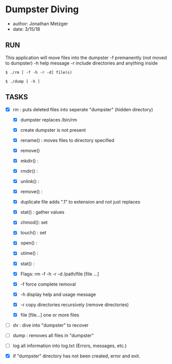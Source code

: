 # Dumpster Diving
- author: Jonathan Metzger
- date: 3/15/18

## RUN

This application will move files into the dumpster
 -f premanently (not moved to dumpster)
 -h help message
 -r include directories and anything inside

```
$ ./rm [ -f -h -r -d] file(s)
```


```
$ ./dump [ -h ]
```

## TASKS

- [x] rm : puts deleted files into seperate "dumpster" (hidden directory)

	- [x] dumpster replaces /bin/rm
	- [x] create dumpster is not present
	- [x] rename() : moves files to directory specified
	- [x] remove()
	- [x] mkdir() :
	- [x] rmdir() :
	- [x] unlink() : 
	- [x] remove() :
	- [x] duplicate file adds ".1" to extension and not just replaces
	- [x] stat() : gather values 
	- [x] chmod(): set
	- [x] touch() : set
	- [x] open() :
	- [x] utime() :
	- [x] stat() :

	- [x] Flags: rm -f -h -r -d /path/file [file ...]
	- [x] -f force complete removal
	- [x] -h display help and usage message
	- [x] -r copy directories recursively (remove directories)
	- [x] file [file...] one or more files

- [ ] dv : dive into "dumpster" to recover 

- [ ] dump : removes all files in "dumpster"

- [ ] log all information into log.txt (Errors, messages, etc.)
- [x] if "dumpster" directory has not been created, error and exit.
